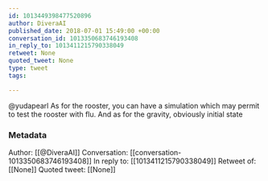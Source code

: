 ```yaml
---
id: 1013449398477520896
author: DiveraAI
published_date: 2018-07-01 15:49:00 +00:00
conversation_id: 1013350683746193408
in_reply_to: 1013411215790338049
retweet: None
quoted_tweet: None
type: tweet
tags:

---
```


@yudapearl As for the rooster, you can have a simulation which may permit to test the rooster with flu. And as for the gravity, obviously initial state

### Metadata

Author: [[@DiveraAI]]
Conversation: [[conversation-1013350683746193408]]
In reply to: [[1013411215790338049]]
Retweet of: [[None]]
Quoted tweet: [[None]]
